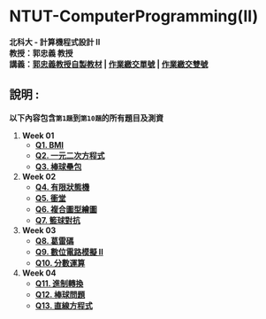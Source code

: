 # NTUT-ComputerProgramming(II)

**北科大 - 計算機程式設計 II**  
**教授：郭忠義 教授**  
**講義：[郭忠義教授自製教材](https://sites.google.com/mail.ntut.edu.tw/jong-yih-kuo/programming-design-ii) | [作業繳交單號](https://140.124.181.25/upload/Login) | [作業繳交雙號](https://140.124.181.26/upload/Login)**

## 說明 :

**以下內容包含`第1題`到`第10題`的所有題目及測資**

1. **Week 01**
   - **[Q1. BMI](./HomeWork/001/q001.md)**
   - **[Q2. 一元二次方程式](./HomeWork/002/q002.md)**
   - **[Q3. 棒球壘包](./HomeWork/003/q003.md)**
2. **Week 02**
   - **[Q4. 有限狀態機](./HomeWork/004/q004.md)**
   - **[Q5. 衝堂](./HomeWork/005/q005.md)**
   - **[Q6. 複合圖型繪圖](./HomeWork/006/q006.md)**
   - **[Q7. 籃球對抗](./HomeWork/007/q007.md)**
3. **Week 03**
   - **[Q8. 葛雷碼](./HomeWork/008/q008.md)**
   - **[Q9. 數位電路模擬 II](./HomeWork/009/q009.md)**
   - **[Q10. 分數運算](./HomeWork/010/q010.md)**
4. **Week 04**
   - **[Q11. 進制轉換](./HomeWork/011/q011.md)**
   - **[Q12. 棒球問題](./HomeWork/012/q012.md)**
   - **[Q13. 直線方程式](./HomeWork/013/q013.md)**

#
